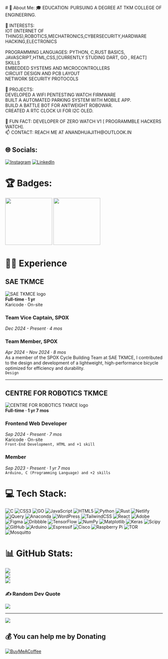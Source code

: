 <meta name="google-site-verification" content="2PAk0jawUKr856Yi3hgY7ylHzewJv6bAakzhL5jXgLA" />
# 💫 About Me:
🎓 EDUCATION: PURSUING A DEGREE AT TKM COLLEGE OF ENGINEERING.<br><br>🤖 INTERESTS:<br>        IOT (INTERNET OF THINGS),ROBOTICS,MECHATRONICS,CYBERSECURITY,HARDWARE HACKING,ELECTRONICS<br><br>      PROGRAMMING LANGUAGES: PYTHON, C,RUST BASICS, JAVASCRIPT,HTML,CSS,[CURRENTLY STUDING DART, GO , REACT]<br>     SKILLS<br>       EMBEDDED SYSTEMS AND MICROCONTROLLERS<br>       CIRCUIT DESIGN AND PCB LAYOUT<br>       NETWORK SECURITY PROTOCOLS<br><br>🚀 PROJECTS:<br>       DEVELOPED A WIFI PENTESTING WATCH FIRMWARE<br>       BUILT A AUTOMATED PARKING SYSTEM WITH MOBILE APP.<br>       BUILD A BATTLE BOT FOR ANTWEIGHT ROBOWAR.<br>       CREATED A RTC CLOCK UI FOR I2C OLED.<br><br>🌟 FUN FACT: DEVELOPER OF ZERO WATCH V1 [ PROGRAMMBLE HACKERS WATCH].<br>📫 CONTACT: REACH ME AT ANANDHUAJITH@OUTLOOK.IN<br>


## 🌐 Socials:
[![Instagram](https://img.shields.io/badge/Instagram-%23E4405F.svg?logo=Instagram&logoColor=white)](https://instagram.com/192.168.1.217) [![LinkedIn](https://img.shields.io/badge/LinkedIn-%230077B5.svg?logo=linkedin&logoColor=white)](https://linkedin.com/in/anandhakrishnanajithpurushothamanpillai) 
# 🏆 Badges:


[<img src="https://images.credly.com/size/220x220/images/af8c6b4e-fc31-47c4-8dcb-eb7a2065dc5b/I2CS__1_.png" width="150" height="150">](https://www.credly.com/badges/b9ab0b8a-619f-4a6a-af9b-5f2b08812351/public_url)
[<img src="https://images.credly.com/images/242902b5-f527-42ad-865e-977c9e1b5b58/image.png" width="150" height="150">](https://www.credly.com/badges/ce71db10-c1ad-425c-a454-88546edfe10d/public_url)



# 🧑‍🔬 Experience


## SAE TKMCE
![SAE TKMCE logo](https://upload.wikimedia.org/wikipedia/commons/d/d5/SAE_International_Logo_R_2015_med.png)  
**Full-time · 1 yr**  
Karicode · On-site

### Team Vice Captain, SPOX
*Dec 2024 - Present · 4 mos*

### Team Member, SPOX
*Apr 2024 - Nov 2024 · 8 mos*  
As a member of the SPOX Cycle Building Team at SAE TKMCE, I contributed to the design and development of a lightweight, high-performance bicycle optimized for efficiency and durability.  
`Design`

---

## CENTRE FOR ROBOTICS TKMCE
![CENTRE FOR ROBOTICS TKMCE logo](https://placehold.co/50x50)  
**Full-time · 1 yr 7 mos**

### Frontend Web Developer
*Sep 2024 - Present · 7 mos*  
Karicode · On-site  
`Front-End Development, HTML and +1 skill`

### Member
*Sep 2023 - Present · 1 yr 7 mos*  
`Arduino, C (Programming Language) and +2 skills`



# 💻 Tech Stack:
![C](https://img.shields.io/badge/c-%2300599C.svg?style=plastic&logo=c&logoColor=white) ![CSS3](https://img.shields.io/badge/css3-%231572B6.svg?style=plastic&logo=css3&logoColor=white) ![GO](https://img.shields.io/badge/go-%2300ADD8.svg?style=plastic&logo=go&logoColor=white)  ![JavaScript](https://img.shields.io/badge/javascript-%23323330.svg?style=plastic&logo=javascript&logoColor=%23F7DF1E) ![HTML5](https://img.shields.io/badge/html5-%23E34F26.svg?style=plastic&logo=html5&logoColor=white) ![Python](https://img.shields.io/badge/python-3670A0?style=plastic&logo=python&logoColor=ffdd54) ![Rust](https://img.shields.io/badge/rust-%23000000.svg?style=plastic&logo=rust&logoColor=white) ![Netlify](https://img.shields.io/badge/netlify-%23000000.svg?style=plastic&logo=netlify&logoColor=#00C7B7) ![jQuery](https://img.shields.io/badge/jquery-%230769AD.svg?style=plastic&logo=jquery&logoColor=white) ![Anaconda](https://img.shields.io/badge/Anaconda-%2344A833.svg?style=plastic&logo=anaconda&logoColor=white) ![WordPress](https://img.shields.io/badge/WordPress-%23117AC9.svg?style=plastic&logo=WordPress&logoColor=white) ![TailwindCSS](https://img.shields.io/badge/tailwindcss-%2338B2AC.svg?style=plastic&logo=tailwind-css&logoColor=white) ![React](https://img.shields.io/badge/react-%2320232a.svg?style=plastic&logo=react&logoColor=%2361DAFB) ![Adobe](https://img.shields.io/badge/adobe-%23FF0000.svg?style=plastic&logo=adobe&logoColor=white) ![Figma](https://img.shields.io/badge/figma-%23F24E1E.svg?style=plastic&logo=figma&logoColor=white) ![Dribbble](https://img.shields.io/badge/Dribbble-EA4C89?style=plastic&logo=dribbble&logoColor=white) ![TensorFlow](https://img.shields.io/badge/TensorFlow-%23FF6F00.svg?style=plastic&logo=TensorFlow&logoColor=white) ![NumPy](https://img.shields.io/badge/numpy-%23013243.svg?style=plastic&logo=numpy&logoColor=white) ![Matplotlib](https://img.shields.io/badge/Matplotlib-%23ffffff.svg?style=plastic&logo=Matplotlib&logoColor=black) ![Keras](https://img.shields.io/badge/Keras-%23D00000.svg?style=plastic&logo=Keras&logoColor=white) ![Scipy](https://img.shields.io/badge/SciPy-%230C55A5.svg?style=plastic&logo=scipy&logoColor=%white) ![GitHub](https://img.shields.io/badge/github-%23121011.svg?style=plastic&logo=github&logoColor=white) ![Arduino](https://img.shields.io/badge/-Arduino-00979D?style=plastic&logo=Arduino&logoColor=white) ![Espressif](https://img.shields.io/badge/espressif-E7352C.svg?style=plastic&logo=espressif&logoColor=white) ![Cisco](https://img.shields.io/badge/cisco-%23049fd9.svg?style=plastic&logo=cisco&logoColor=black) ![Raspberry Pi](https://img.shields.io/badge/-RaspberryPi-C51A4A?style=plastic&logo=Raspberry-Pi) ![TOR](https://img.shields.io/badge/tor-%237E4798.svg?style=plastic&logo=tor-project&logoColor=white) ![Mosquitto](https://img.shields.io/badge/mosquitto-%233C5280.svg?style=plastic&logo=eclipsemosquitto&logoColor=white)
# 📊 GitHub Stats:
![](https://github-readme-stats.vercel.app/api?username=anandhuajith&theme=dark&hide_border=true&include_all_commits=false&count_private=true)<br/>
![](https://github-readme-streak-stats.herokuapp.com/?user=anandhuajith&theme=dark&hide_border=true)<br/>
![](https://github-readme-stats.vercel.app/api/top-langs/?username=anandhuajith&theme=dark&hide_border=true&include_all_commits=false&count_private=true&layout=compact)

### ✍️ Random Dev Quote
![](https://quotes-github-readme.vercel.app/api?type=horizontal&theme=radical)


---
[![](https://visitcount.itsvg.in/api?id=anandhuajith&icon=0&color=0)](https://visitcount.itsvg.in)

  ## 💰 You can help me by Donating
  [![BuyMeACoffee](https://img.shields.io/badge/Buy%20Me%20a%20Coffee-ffdd00?style=for-the-badge&logo=buy-me-a-coffee&logoColor=black)](https://buymeacoffee.com/buymeacoffee.com/Anandhuajith) 

<!-- Proudly created with GPRM ( https://gprm.itsvg.in ) -->
